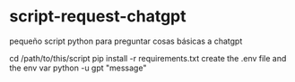 # script-request-chatgpt
pequeño script python para preguntar cosas básicas a chatgpt

cd /path/to/this/script
pip install -r requirements.txt
create the .env file and the env var
python -u gpt "message"
